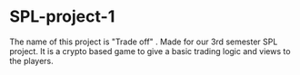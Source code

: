 # SPL-project-1
The name of this project is "Trade off" . Made for our 3rd semester SPL project. It is a crypto based game to give a basic trading logic and views to the players.
